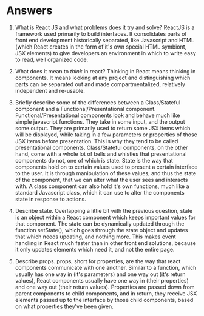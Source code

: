 # Answers

1.  What is React JS and what problems does it try and solve?
    ReactJS is a framework used primarily to build interfaces. It consolidates
    parts of front end development historically separated, like Javascript and
    HTML (which React creates in the form of it's own special HTML symbiont, JSX
    elements) to give developers an environment in which to write easy to read,
    well organized code.

1.  What does it mean to _think_ in react?
    Thinking in React means thinking in components. It means looking at any
    project and distinguishing which parts can be separated out and made
    compartmentalized, relatively independent and re-usable.
1.  Briefly describe some of the differences between a Class/Stateful component and a Functional/Presentational component.
    Functional/Presentational components look and behave much like simple
    javascript functions. They take in some input, and the output some output.
    They are primarily used to return some JSX items which will be displayed,
    while taking in a few parameters or properties of those JSX items before
    presentation. This is why they tend to be called presentational components.
    Class/Stateful components, on the other hand, come with a whole lot of bells
    and whistles that presentational components do not, one of which is state.
    State is the way that components hold on to certain values used to present
    a certain interface to the user. It is through manipulation of these values,
    and thus the state of the component, that we can alter what the user sees
    and interacts with. A class component can also hold it's own functions, much
    like a standard Javascript class, which it can use to alter the components
    state in response to actions.
1.  Describe state.
    Overlapping a little bit with the previous question, state is an object within
    a React component which keeps important values for that component. The state
    can be dynamically updated through the function setState(), which goes
    through the state object and updates that which needs updating, and nothing
    more. This makes event handling in React much faster than in other front end
    solutions, because it only updates elements which need it, and not the entire
    page.
1.  Describe props.
    props, short for properties, are the way that react components communicate
    with one another. Similar to a function, which usually has one way in (it's
    parameters) and one way out (it's return values), React components usually
    have one way in (their properties) and one way out (their return values).
    Properties are passed down from parent components to child components, and
    in return, they receive JSX elements passed up to the interface by those child
    components, based on what properties they've been given. 
